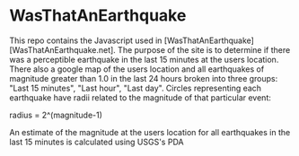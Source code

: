 # WasThatAnEarthquake

This repo contains the Javascript used in [WasThatAnEarthquake][WasThatAnEarthquake.net].  The purpose of the site is to determine if there was a perceptible earthquake in the last 15 minutes at the users location. There also a google map of the users location and all earthquakes of magnitude greater than 1.0 in the last 24 hours broken into three groups: "Last 15 minutes", "Last hour", "Last day".  Circles representing each earthquake have radii related to the magnitude of that particular event:

radius = 2^(magnitude-1)

An estimate of the magnitude at the users location for all earthquakes in the last 15 minutes is calculated using USGS's PDA
